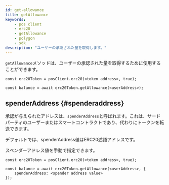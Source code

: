 ```yaml
---
id: get-allowance
title: getAllowance
keywords:
    - pos client
    - erc20
    - getAllowance
    - polygon
    - sdk
description: "ユーザーの承認された量を取得します。"
---
```


`getAllowance`メソッドは、ユーザーの承認された量を取得するために使用することができます。

```
const erc20Token = posClient.erc20(<token address>, true);

const balance = await erc20Token.getAllowance(<userAddress>);
```

## spenderAddress {#spenderaddress}

承認が与えられたアドレスは、`spenderAddress`と呼ばれます。これは、サードパーティのユーザーまたはスマートコントラクトであり、代わりにトークンを転送できます。

デフォルトでは、spenderAddress値はERC20述語アドレスです。

スペンダーアドレス値を手動で指定できます。

```
const erc20Token = posClient.erc20(<token address>, true);

const balance = await erc20Token.getAllowance(<userAddress>, {
    spenderAddress: <spender address value>
});
```

